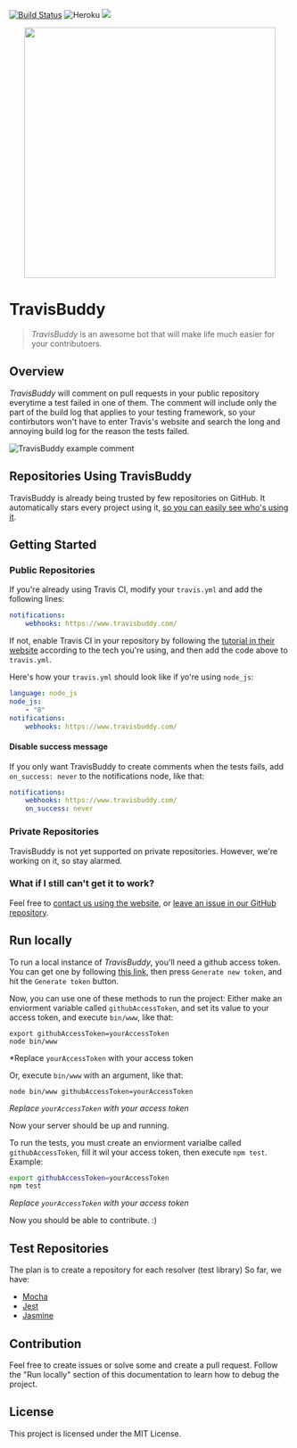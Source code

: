 [![Build Status](https://travis-ci.org/bluzi/travis-buddy.svg?branch=master)](htts://travis-ci.org/bluzi/travis-buddy) 
![Heroku](https://heroku-badge.herokuapp.com/?app=travis-buddy-service&style=flat) 
<a href="https://www.statuscake.com" title="Website Uptime Monitoring"><img src="https://www.statuscake.com/App/button/index.php?Track=2MnfbAoOjQ&Days=1&Design=7" /></a>

<p align="center">
  <img width="450" src="https://raw.githubusercontent.com/bluzi/travis-buddy/master/public/images/logo.png">
</p>

# TravisBuddy
> *TravisBuddy* is an awesome bot that will make life much easier for your contributoers.

## Overview
*TravisBuddy* will comment on pull requests in your public repository everytime a test failed in one of them. 
The comment will include only the part of the build log that applies to your testing framework, 
so your contirbutors won't have to enter Travis's website and search the long and annoying build log for the reason the tests failed.

![TravisBuddy example comment](https://raw.githubusercontent.com/bluzi/travis-buddy/master/public/images/example.png)

## Repositories Using TravisBuddy
TravisBuddy is already being trusted by few repositories on GitHub. It automatically stars every project using it, [so you can easily see who's using it](https://github.com/TravisBuddy?tab=stars).

## Getting Started
### Public Repositories
If you're already using Travis CI, modify your `travis.yml` and add the following lines:
```yml
notifications:
    webhooks: https://www.travisbuddy.com/
```

If not, enable Travis CI in your repository by following the [tutorial in their website](https://docs.travis-ci.com/user/getting-started/) according to the tech you're using, and then add the code above to `travis.yml`.

Here's how your `travis.yml` should look like if yo're using `node_js`:
```yml
language: node_js
node_js:
    - "8"
notifications:
    webhooks: https://www.travisbuddy.com/
```

#### Disable success message
If you only want TravisBuddy to create comments when the tests fails, add `on_success: never` to the notifications node, like that:
```yml
notifications:
    webhooks: https://www.travisbuddy.com/
    on_success: never
```

### Private Repositories
TravisBuddy is not yet supported on private repositories. 
However, we're working on it, so stay alarmed.

### What if I still can't get it to work?
Feel free to [contact us using the website](https://www.travisbuddy.com/contact-us), or [leave an issue in our GitHub repository](https://github.com/bluzi/travis-buddy/issues).

## Run locally
To run a local instance of *TravisBuddy*, you'll need a github access token. You can get one by following [this link](https://github.com/settings/tokens), then press `Generate new token`, and hit the `Generate token` button.

Now, you can use one of these methods to run the project: 
Either make an enviorment variable called `githubAccessToken`, and set its value to your access token, and execute `bin/www`, like that:
```shell
export githubAccessToken=yourAccessToken
node bin/www
```
*Replace `yourAccessToken` with your access token



Or, execute `bin/www` with an argument, like that:
```shell
node bin/www githubAccessToken=yourAccessToken
```
*Replace `yourAccessToken` with your access token*

Now your server should be up and running.

To run the tests, you must create an enviorment varialbe called `githubAccessToken`, fill it wil your access token, then execute `npm test`.
Example:
```sh
export githubAccessToken=yourAccessToken
npm test
```
*Replace `yourAccessToken` with your access token*

Now you should be able to contribute. :)

## Test Repositories
The plan is to create a repository for each resolver (test library)
So far, we have:

- [Mocha](https://github.com/bluzi/travis-buddy-mocha-tests)
- [Jest](https://github.com/bluzi/travis-buddy-jest-tests)
- [Jasmine](https://github.com/bluzi/travis-buddy-jasmine-tests)

## Contribution
Feel free to create issues or solve some and create a pull request.
Follow the "Run locally" section of this documentation to learn how to debug the project. 

## License
This project is licensed under the MIT License.
